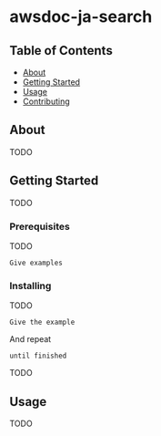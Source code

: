 # awsdoc-ja-search

## Table of Contents

- [About](#about)
- [Getting Started](#getting_started)
- [Usage](#usage)
- [Contributing](../CONTRIBUTING.md)

## About <a name = "about"></a>

TODO

## Getting Started <a name = "getting_started"></a>

TODO

### Prerequisites

TODO

```
Give examples
```

### Installing

TODO

```
Give the example
```

And repeat

```
until finished
```

TODO

## Usage <a name = "usage"></a>

TODO